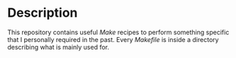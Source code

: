 # Description

This repository contains useful _Make_ recipes to perform something specific that I personally required in the past. Every _Makefile_ is inside a directory describing what is mainly used for.